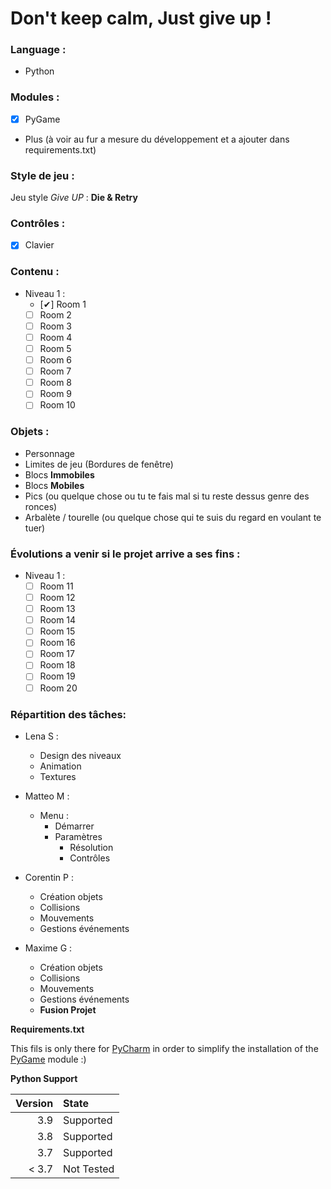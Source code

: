# Don't keep calm, Just give up !

### Language : 
* Python 

### Modules :
- [x] PyGame
* Plus (à voir au fur a mesure du développement et a ajouter dans requirements.txt)
 
### Style de jeu : 
Jeu style *Give UP* : **Die & Retry** 

### Contrôles : 
- [x] Clavier 

### Contenu : 
- Niveau 1 :
  - [✔] Room 1
  - [ ] Room 2
  - [ ] Room 3
  - [ ] Room 4
  - [ ] Room 5
  - [ ] Room 6
  - [ ] Room 7
  - [ ] Room 8
  - [ ] Room 9
  - [ ] Room 10

### Objets : 
- Personnage
- Limites de jeu (Bordures de fenêtre)
- Blocs **Immobiles**
- Blocs **Mobiles**
- Pics (ou quelque chose ou tu te fais mal si tu reste dessus genre des ronces)
- Arbalète / tourelle (ou quelque chose qui te suis du regard en voulant te tuer) 

### Évolutions a venir si le projet arrive a ses fins :
- Niveau 1 :
  - [ ] Room 11
  - [ ] Room 12
  - [ ] Room 13
  - [ ] Room 14
  - [ ] Room 15
  - [ ] Room 16
  - [ ] Room 17
  - [ ] Room 18
  - [ ] Room 19
  - [ ] Room 20

### Répartition des tâches:
- Lena S : 
    - Design des niveaux
    - Animation 
    - Textures

- Matteo M : 
    - Menu :
        * Démarrer
        * Paramètres
            * Résolution
            * Contrôles

- Corentin P : 
    - Création objets 
    - Collisions
    - Mouvements
    - Gestions événements 

- Maxime G : 
    - Création objets 
    - Collisions 
    - Mouvements 
    - Gestions événements 
    - **Fusion Projet**


**Requirements.txt**

This fils is only there for [PyCharm](https://www.jetbrains.com/fr-fr/pycharm/) in order to simplify the installation of the [PyGame](https://www.pygame.org/news) module :)

**Python Support**

| Version | State         |
|      --:|:--            |
| 3.9     | Supported     |
| 3.8     | Supported     |
| 3.7     | Supported     |
| < 3.7   | Not Tested    |
